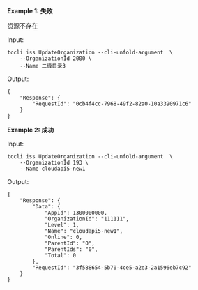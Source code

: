 **Example 1: 失败**

资源不存在

Input: 

```
tccli iss UpdateOrganization --cli-unfold-argument  \
    --OrganizationId 2000 \
    --Name 二级目录3
```

Output: 
```
{
    "Response": {
        "RequestId": "0cb4f4cc-7968-49f2-82a0-10a3390971c6"
    }
}
```

**Example 2: 成功**

 

Input: 

```
tccli iss UpdateOrganization --cli-unfold-argument  \
    --OrganizationId 193 \
    --Name cloudapi5-new1
```

Output: 
```
{
    "Response": {
        "Data": {
            "AppId": 1300000000,
            "OrganizationId": "111111",
            "Level": 1,
            "Name": "cloudapi5-new1",
            "Online": 0,
            "ParentId": "0",
            "ParentIds": "0",
            "Total": 0
        },
        "RequestId": "3f588654-5b70-4ce5-a2e3-2a1596eb7c92"
    }
}
```

